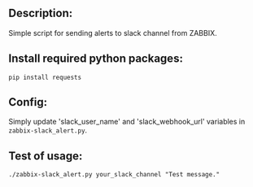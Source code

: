## Description:

Simple script for sending alerts to slack channel from ZABBIX.

## Install required python packages:

```shell
pip install requests
```

## Config:

Simply update 'slack_user_name' and 'slack_webhook_url' variables in `zabbix-slack_alert.py`.

## Test of usage:

```shell
./zabbix-slack_alert.py your_slack_channel "Test message."
```
